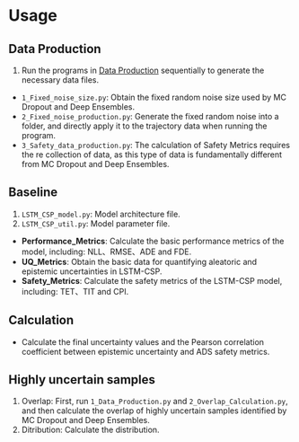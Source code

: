 # Usage

## Data Production
1. Run the programs in [Data Production](https://github.com/ADS-Uncertainty/ADS-Deep-Learning/tree/main/Program/Data%20Production) sequentially to generate the necessary data files.
* `1_Fixed_noise_size.py`: Obtain the fixed random noise size used by MC Dropout and Deep Ensembles.
* `2_Fixed_noise_production.py`: Generate the fixed random noise into a folder, and directly apply it to the trajectory data when running the program.
* `3_Safety_data_production.py`: The calculation of Safety Metrics requires the re collection of data, as this type of data is fundamentally different from MC Dropout and Deep Ensembles.

## Baseline
1. `LSTM_CSP_model.py`: Model architecture file.
2. `LSTM_CSP_util.py`: Model parameter file.
* **Performance_Metrics**: Calculate the basic performance metrics of the model, including: NLL、RMSE、ADE and FDE.
* **UQ_Metrics**: Obtain the basic data for quantifying aleatoric and epistemic uncertainties in LSTM-CSP.
* **Safety_Metrics**: Calculate the safety metrics of the LSTM-CSP model, including: TET、TIT and CPI.


## Calculation
* Calculate the final uncertainty values and the Pearson correlation coefficient between epistemic uncertainty and ADS safety metrics.

## Highly uncertain samples
1. Overlap: First, run `1_Data_Production.py` and `2_Overlap_Calculation.py`, and then calculate the overlap of highly uncertain samples identified by MC Dropout and Deep Ensembles.
2. Ditribution: Calculate the distribution.
